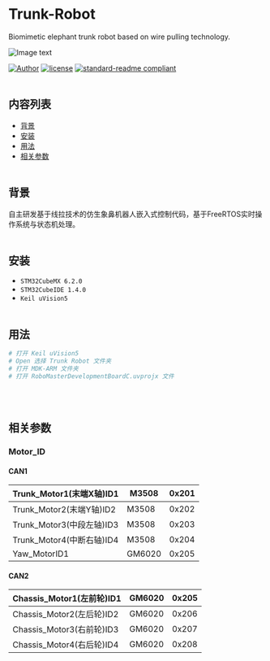 # Trunk-Robot
Biomimetic elephant trunk robot based on wire pulling technology.

![Image text](/Image/Trunk.jpg)

[![Author](https://img.shields.io/badge/Author-BenjaminChen-blue.svg "Author")](https://github.com/cypypccpy "Author")
[![license](https://img.shields.io/github/license/:user/:repo.svg)](LICENSE)
[![standard-readme compliant](https://img.shields.io/badge/readme%20style-standard-brightgreen.svg?style=flat-square)](https://github.com/RichardLitt/standard-readme)
<br></br>

## 内容列表

- [背景](#背景)
- [安装](#安装)
- [用法](#用法)
- [相关参数](#相关参数)
  <br></br>

## 背景

自主研发基于线拉技术的仿生象鼻机器人嵌入式控制代码，基于FreeRTOS实时操作系统与状态机处理。
<br></br>

## 安装

- `STM32CubeMX 6.2.0`
- `STM32CubeIDE 1.4.0`
- `Keil uVision5`
  <br></br>

## 用法

```bash
# 打开 Keil uVision5
# Open 选择 Trunk Robot 文件夹
# 打开 MDK-ARM 文件夹
# 打开 RoboMasterDevelopmentBoardC.uvprojx 文件
```

<br></br>

## 相关参数

### Motor_ID

#### CAN1

| Trunk_Motor1(末端X轴)ID1  | M3508  | 0x201 |
| ------------------------- | ------ | ----- |
| Trunk_Motor2(末端Y轴)ID2  | M3508  | 0x202 |
| Trunk_Motor3(中段左轴)ID3 | M3508  | 0x203 |
| Trunk_Motor4(中断右轴)ID4 | M3508  | 0x204 |
| Yaw_MotorID1              | GM6020 | 0x205 |

#### CAN2

| Chassis_Motor1(左前轮)ID1 | GM6020 | 0x205 |
| ------------------------- | ------ | ----- |
| Chassis_Motor2(左后轮)ID2 | GM6020 | 0x206 |
| Chassis_Motor3(右前轮)ID3 | GM6020 | 0x207 |
| Chassis_Motor4(右后轮)ID4 | GM6020 | 0x208 |
